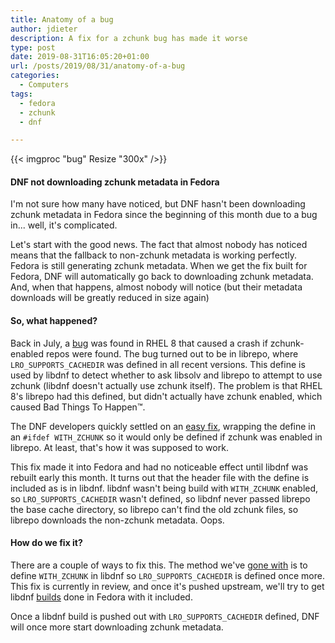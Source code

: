 ```yaml
---
title: Anatomy of a bug
author: jdieter
description: A fix for a zchunk bug has made it worse
type: post
date: 2019-08-31T16:05:20+01:00
url: /posts/2019/08/31/anatomy-of-a-bug
categories:
  - Computers
tags:
  - fedora
  - zchunk
  - dnf

---
```


{{< imgproc "bug" Resize "300x" />}}

#### DNF not downloading zchunk metadata in Fedora

I'm not sure how many have noticed, but DNF hasn't been downloading zchunk metadata in Fedora since the beginning of this month due to a bug in... well, it's complicated.

Let's start with the good news.  The fact that almost nobody has noticed means that the fallback to non-zchunk metadata is working perfectly.  Fedora is still generating zchunk metadata.  When we get the fix built for Fedora, DNF will automatically go back to downloading zchunk metadata.  And, when that happens, almost nobody will notice (but their metadata downloads will be greatly reduced in size again)

#### So, what happened?

Back in July, a [bug](https://bugzilla.redhat.com/show_bug.cgi?id=1726141) was found in RHEL 8 that caused a crash if zchunk-enabled repos were found.  The bug turned out to be in librepo, where `LRO_SUPPORTS_CACHEDIR` was defined in all recent versions.  This define is used by libdnf to detect whether to ask libsolv and librepo to attempt to use zchunk (libdnf doesn't actually use zchunk itself).  The problem is that RHEL 8's librepo had this defined, but didn't actually have zchunk enabled, which caused Bad Things To Happen™.

The DNF developers quickly settled on an [easy fix](https://github.com/rpm-software-management/librepo/pull/156/files), wrapping the define in an `#ifdef WITH_ZCHUNK` so it would only be defined if zchunk was enabled in librepo.  At least, that's how it was supposed to work.

This fix made it into Fedora and had no noticeable effect until libdnf was rebuilt early this month.  It turns out that the header file with the define is included as is in libdnf.  libdnf wasn't being build with `WITH_ZCHUNK` enabled, so `LRO_SUPPORTS_CACHEDIR` wasn't defined, so libdnf never passed librepo the base cache directory, so librepo can't find the old zchunk files, so librepo downloads the non-zchunk metadata.  Oops.

#### How do we fix it?

There are a couple of ways to fix this.  The method we've [gone with](https://github.com/rpm-software-management/libdnf/pull/777) is to define `WITH_ZCHUNK` in libdnf so `LRO_SUPPORTS_CACHEDIR` is defined once more.  This fix is currently in review, and once it's pushed upstream, we'll try to get libdnf [builds](https://src.fedoraproject.org/rpms/libdnf/pull-request/6) done in Fedora with it included.

Once a libdnf build is pushed out with `LRO_SUPPORTS_CACHEDIR` defined, DNF will once more start downloading zchunk metadata.
